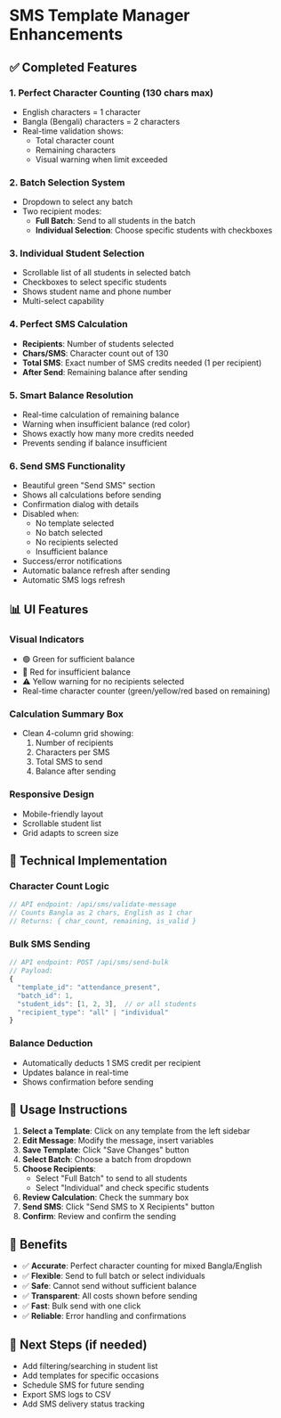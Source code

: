 # SMS Template Manager Enhancements

## ✅ Completed Features

### 1. **Perfect Character Counting (130 chars max)**
- English characters = 1 character
- Bangla (Bengali) characters = 2 characters
- Real-time validation shows:
  - Total character count
  - Remaining characters
  - Visual warning when limit exceeded

### 2. **Batch Selection System**
- Dropdown to select any batch
- Two recipient modes:
  - **Full Batch**: Send to all students in the batch
  - **Individual Selection**: Choose specific students with checkboxes

### 3. **Individual Student Selection**
- Scrollable list of all students in selected batch
- Checkboxes to select specific students
- Shows student name and phone number
- Multi-select capability

### 4. **Perfect SMS Calculation**
- **Recipients**: Number of students selected
- **Chars/SMS**: Character count out of 130
- **Total SMS**: Exact number of SMS credits needed (1 per recipient)
- **After Send**: Remaining balance after sending

### 5. **Smart Balance Resolution**
- Real-time calculation of remaining balance
- Warning when insufficient balance (red color)
- Shows exactly how many more credits needed
- Prevents sending if balance insufficient

### 6. **Send SMS Functionality**
- Beautiful green "Send SMS" section
- Shows all calculations before sending
- Confirmation dialog with details
- Disabled when:
  - No template selected
  - No batch selected
  - No recipients selected
  - Insufficient balance
- Success/error notifications
- Automatic balance refresh after sending
- Automatic SMS logs refresh

## 📊 UI Features

### Visual Indicators
- 🟢 Green for sufficient balance
- 🔴 Red for insufficient balance
- ⚠️ Yellow warning for no recipients selected
- Real-time character counter (green/yellow/red based on remaining)

### Calculation Summary Box
- Clean 4-column grid showing:
  1. Number of recipients
  2. Characters per SMS
  3. Total SMS to send
  4. Balance after sending

### Responsive Design
- Mobile-friendly layout
- Scrollable student list
- Grid adapts to screen size

## 🔧 Technical Implementation

### Character Count Logic
```javascript
// API endpoint: /api/sms/validate-message
// Counts Bangla as 2 chars, English as 1 char
// Returns: { char_count, remaining, is_valid }
```

### Bulk SMS Sending
```javascript
// API endpoint: POST /api/sms/send-bulk
// Payload:
{
  "template_id": "attendance_present",
  "batch_id": 1,
  "student_ids": [1, 2, 3],  // or all students
  "recipient_type": "all" | "individual"
}
```

### Balance Deduction
- Automatically deducts 1 SMS credit per recipient
- Updates balance in real-time
- Shows confirmation before sending

## 📝 Usage Instructions

1. **Select a Template**: Click on any template from the left sidebar
2. **Edit Message**: Modify the message, insert variables
3. **Save Template**: Click "Save Changes" button
4. **Select Batch**: Choose a batch from dropdown
5. **Choose Recipients**:
   - Select "Full Batch" to send to all students
   - Select "Individual" and check specific students
6. **Review Calculation**: Check the summary box
7. **Send SMS**: Click "Send SMS to X Recipients" button
8. **Confirm**: Review and confirm the sending

## 🎯 Benefits

- ✅ **Accurate**: Perfect character counting for mixed Bangla/English
- ✅ **Flexible**: Send to full batch or select individuals
- ✅ **Safe**: Cannot send without sufficient balance
- ✅ **Transparent**: All costs shown before sending
- ✅ **Fast**: Bulk send with one click
- ✅ **Reliable**: Error handling and confirmations

## 🔄 Next Steps (if needed)

- Add filtering/searching in student list
- Add templates for specific occasions
- Schedule SMS for future sending
- Export SMS logs to CSV
- Add SMS delivery status tracking
